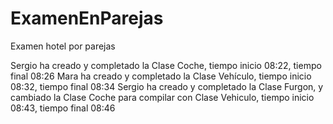 # ExamenEnParejas
Examen hotel por parejas

Sergio ha creado y completado la Clase Coche, tiempo inicio 08:22, tiempo final 08:26
Mara ha creado y completado la Clase Vehículo, tiempo inicio 08:32, tiempo final 08:34
Sergio ha creado y completado la Clase Furgon, y cambiado la Clase Coche para compilar con Clase Vehiculo, tiempo inicio 08:43, tiempo final 08:46

